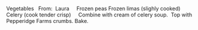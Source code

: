 Vegetables
 
From:  Laura
 
 
Frozen peas
Frozen limas (slighly cooked)
Celery (cook tender crisp)
 
 
Combine with cream of celery soup.  Top with Pepperidge Farms crumbs. 
Bake.
